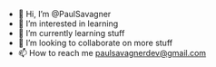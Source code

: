 - 👋 Hi, I’m @PaulSavagner
- 👀 I’m interested in learning
- 🌱 I’m currently learning stuff
- 💞️ I’m looking to collaborate on more stuff
- 📫 How to reach me paulsavagnerdev@gmail.com

<!---
PaulSavagner/PaulSavagner is a ✨ special ✨ repository because its `README.md` (this file) appears on your GitHub profile.
You can click the Preview link to take a look at your changes.
--->

